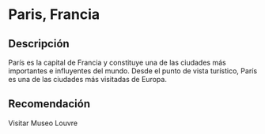 # Paris, Francia

## Descripción
París es la capital de Francia y constituye una de las ciudades más importantes e influyentes del mundo. Desde el punto de vista turístico, París es una de las ciudades más visitadas de Europa.

## Recomendación
Visitar Museo Louvre
